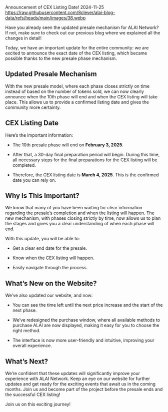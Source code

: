 Announcement of CEX Listing Date!
2024-11-25
https://raw.githubusercontent.com/8clever/alai-blog-data/refs/heads/main/images/38.webp

Have you already seen the updated presale mechanism for ALAI Network? If not, make sure to check out our previous blog where we explained all the changes in detail!

Today, we have an important update for the entire community: we are excited to announce the exact date of the CEX listing, which became possible thanks to the new presale phase mechanism.

## Updated Presale Mechanism

With the new presale model, where each phase closes strictly on time instead of based on the number of tokens sold, we can now clearly announce when the 10th phase will end and when the CEX listing will take place. This allows us to provide a confirmed listing date and gives the community more certainty.

## CEX Listing Date

Here’s the important information:

- The 10th presale phase will end on **February 3, 2025**.

- After that, a 30-day final preparation period will begin. During this time, all necessary steps for the final preparations for the CEX listing will be completed.

- Therefore, the CEX listing date is **March 4, 2025**. This is the confirmed date you can rely on.

## Why Is This Important?

We know that many of you have been waiting for clear information regarding the presale’s completion and when the listing will happen. The new mechanism, with phases closing strictly by time, now allows us to plan the stages and gives you a clear understanding of when each phase will end.

With this update, you will be able to:

- Get a clear end date for the presale.

- Know when the CEX listing will happen.

- Easily navigate through the process.

## What’s New on the Website?

We’ve also updated our website, and now:
- You can see the time left until the next price increase and the start of the next phase.

- We’ve redesigned the purchase window, where all available methods to purchase ALAI are now displayed, making it easy for you to choose the right method.

- The interface is now more user-friendly and intuitive, improving your overall experience.

## What’s Next?

We’re confident that these updates will significantly improve your experience with ALAI Network. Keep an eye on our website for further updates and get ready for the exciting events that await us in the coming months. Join us and become part of the project before the presale ends and the successful CEX listing!

Join us on this exciting journey!
